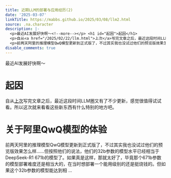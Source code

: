 ```yaml
---
title: 近期LLM的部署与应用经历(2)
date: '2025-03-07'
linkTitle: https://mabbs.github.io/2025/03/08/llm2.html
source: .na.character
description: |-
  <p>最近AI发展好快啊～<!--more--></p> <h1 id="起因">起因</h1>
  <p>自从<a href="/2025/02/22/llm.html">上次</a>写完文章之后，最近这段时间LLM圈又有了不少更新，感觉很值得试试看。所以这次就来看看这些新东西有什么特别的地方吧。</p> <h1 id="关于阿里qwq模型的体验">关于阿里QwQ模型的体验</h1>
  <p>前两天阿里的推理模型QwQ模型更新到正式版了，不过其实我也没试过他们的预览版效果怎么样……但按照他们的说法，他们的32b参数的模型水平已经相当于DeepSeek-R1 671b的模型了。如果真是这样，那就太好了，毕竟那个671b参数的模型部署难度还是相当大的，在当时想部署一个能用级别的还是挺烧钱的。但如果这个32b参数的模型能达到相 ...
disable_comments: true
---
```

<p>最近AI发展好快啊～<!--more--></p> <h1 id="起因">起因</h1>
<p>自从<a href="/2025/02/22/llm.html">上次</a>写完文章之后，最近这段时间LLM圈又有了不少更新，感觉很值得试试看。所以这次就来看看这些新东西有什么特别的地方吧。</p> <h1 id="关于阿里qwq模型的体验">关于阿里QwQ模型的体验</h1>
<p>前两天阿里的推理模型QwQ模型更新到正式版了，不过其实我也没试过他们的预览版效果怎么样……但按照他们的说法，他们的32b参数的模型水平已经相当于DeepSeek-R1 671b的模型了。如果真是这样，那就太好了，毕竟那个671b参数的模型部署难度还是相当大的，在当时想部署一个能用级别的还是挺烧钱的。但如果这个32b参数的模型能达到相 ...